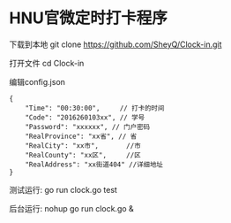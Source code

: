# HNU官微定时打卡程序

下载到本地 git clone https://github.com/SheyQ/Clock-in.git

打开文件 cd Clock-in

编辑config.json
```
{
    "Time": "00:30:00",     // 打卡的时间
    "Code": "2016260103xx", // 学号
    "Password": "xxxxxx", // 门户密码
    "RealProvince": "xx省", // 省
    "RealCity": "xx市",       //市
    "RealCounty": "xx区",     //区
    "RealAddress": "xx街道404" //详细地址
}
```

测试运行: go run clock.go test

后台运行: nohup go run clock.go &